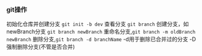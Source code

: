 ### git操作
初始化仓库并创建分支 `git init -b dev`
查看分支 `git branch`
创建分支，如newBranch分支 `git branch newBranch`
重命名分支,`git branch -m oldBranch newBranch`
删除分支,`git branch -d branchName` -d用于删除已合并过的分支 -D 强制删除分支(不管是否合并)